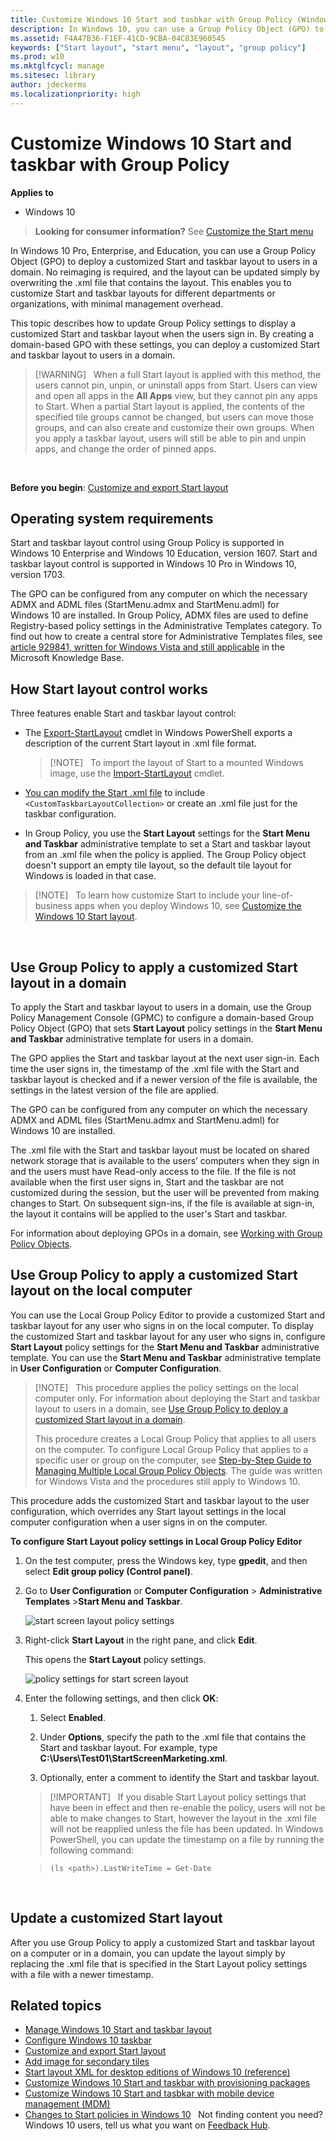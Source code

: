 ```yaml
---
title: Customize Windows 10 Start and tasbkar with Group Policy (Windows 10)
description: In Windows 10, you can use a Group Policy Object (GPO) to deploy a customized Start layout to users in a domain.
ms.assetid: F4A47B36-F1EF-41CD-9CBA-04C83E960545
keywords: ["Start layout", "start menu", "layout", "group policy"]
ms.prod: w10
ms.mktglfcycl: manage
ms.sitesec: library
author: jdeckerms
ms.localizationpriority: high
---
```


# Customize Windows 10 Start and taskbar with Group Policy


**Applies to**

-   Windows 10

>**Looking for consumer information?** See [Customize the Start menu](https://go.microsoft.com/fwlink/p/?LinkId=623630)

In Windows 10 Pro, Enterprise, and Education, you can use a Group Policy Object (GPO) to deploy a customized Start and taskbar layout to users in a domain. No reimaging is required, and the layout can be updated simply by overwriting the .xml file that contains the layout. This enables you to customize Start and taskbar layouts for different departments or organizations, with minimal management overhead.

This topic describes how to update Group Policy settings to display a customized Start and taskbar layout when the users sign in. By creating a domain-based GPO with these settings, you can deploy a customized Start and taskbar layout to users in a domain.

>[!WARNING]  
>When a full Start layout is applied with this method, the users cannot pin, unpin, or uninstall apps from Start. Users can view and open all apps in the **All Apps** view, but they cannot pin any apps to Start. When a partial Start layout is applied, the contents of the specified tile groups cannot be changed, but users can move those groups, and can also create and customize their own groups. When you apply a taskbar layout, users will still be able to pin and unpin apps, and change the order of pinned apps.

 

**Before you begin**: [Customize and export Start layout](customize-and-export-start-layout.md)

## Operating system requirements


Start and taskbar layout control using Group Policy is supported in Windows 10 Enterprise and Windows 10 Education, version 1607. Start and taskbar layout control is supported in Windows 10 Pro in Windows 10, version 1703.

The GPO can be configured from any computer on which the necessary ADMX and ADML files (StartMenu.admx and StartMenu.adml) for Windows 10 are installed. In Group Policy, ADMX files are used to define Registry-based policy settings in the Administrative Templates category. To find out how to create a central store for Administrative Templates files, see [article 929841, written for Windows Vista and still applicable](https://go.microsoft.com/fwlink/p/?LinkId=691687) in the Microsoft Knowledge Base.

## <a href="" id="bkmk-howstartscreencontrolworks"></a>How Start layout control works


Three features enable Start and taskbar layout control:

-   The [Export-StartLayout](https://go.microsoft.com/fwlink/p/?LinkID=620879) cmdlet in Windows PowerShell exports a description of the current Start layout in .xml file format. 

    >[!NOTE]  
    >To import the layout of Start to a mounted Windows image, use the [Import-StartLayout](https://go.microsoft.com/fwlink/p/?LinkId=623707) cmdlet.

-    [You can modify the Start .xml file](configure-windows-10-taskbar.md) to include  `<CustomTaskbarLayoutCollection>` or create an .xml file just for the taskbar configuration. 

-   In Group Policy, you use the **Start Layout** settings for the **Start Menu and Taskbar** administrative template to set a Start and taskbar layout from an .xml file when the policy is applied. The Group Policy object doesn't support an empty tile layout, so the default tile layout for Windows is loaded in that case.

>[!NOTE]  
>To learn how customize Start to include your line-of-business apps when you deploy Windows 10, see [Customize the Windows 10 Start layout]( https://go.microsoft.com/fwlink/p/?LinkId=620863).

 

## <a href="" id="bkmk-domaingpodeployment"></a>Use Group Policy to apply a customized Start layout in a domain


To apply the Start and taskbar layout to users in a domain, use the Group Policy Management Console (GPMC) to configure a domain-based Group Policy Object (GPO) that sets **Start Layout** policy settings in the **Start Menu and Taskbar** administrative template for users in a domain.

The GPO applies the Start and taskbar layout at the next user sign-in. Each time the user signs in, the timestamp of the .xml file with the Start and taskbar layout is checked and if a newer version of the file is available, the settings in the latest version of the file are applied.

The GPO can be configured from any computer on which the necessary ADMX and ADML files (StartMenu.admx and StartMenu.adml) for Windows 10 are installed.

The .xml file with the Start and taskbar layout must be located on shared network storage that is available to the users’ computers when they sign in and the users must have Read-only access to the file. If the file is not available when the first user signs in, Start and the taskbar are not customized during the session, but the user will be prevented from making changes to Start. On subsequent sign-ins, if the file is available at sign-in, the layout it contains will be applied to the user's Start and taskbar.

For information about deploying GPOs in a domain, see [Working with Group Policy Objects](https://go.microsoft.com/fwlink/p/?LinkId=620889).

## <a href="" id="bkmk-localgpimport"></a>Use Group Policy to apply a customized Start layout on the local computer


You can use the Local Group Policy Editor to provide a customized Start and taskbar layout for any user who signs in on the local computer. To display the customized Start and taskbar layout for any user who signs in, configure **Start Layout** policy settings for the **Start Menu and Taskbar** administrative template. You can use the **Start Menu and Taskbar** administrative template in **User Configuration** or **Computer Configuration**.

>[!NOTE]  
>This procedure applies the policy settings on the local computer only. For information about deploying the Start and taskbar layout to users in a domain, see [Use Group Policy to deploy a customized Start layout in a domain](#bkmk-domaingpodeployment).
>
>This procedure creates a Local Group Policy that applies to all users on the computer. To configure Local Group Policy that applies to a specific user or group on the computer, see [Step-by-Step Guide to Managing Multiple Local Group Policy Objects](https://go.microsoft.com/fwlink/p/?LinkId=620881). The guide was written for Windows Vista and the procedures still apply to Windows 10.


This procedure adds the customized Start and taskbar layout to the user configuration, which overrides any Start layout settings in the local computer configuration when a user signs in on the computer.

**To configure Start Layout policy settings in Local Group Policy Editor**

1.  On the test computer, press the Windows key, type **gpedit**, and then select **Edit group policy (Control panel)**.

2.  Go to **User Configuration** or **Computer Configuration** &gt; **Administrative Templates** &gt;**Start Menu and Taskbar**.

    ![start screen layout policy settings](images/starttemplate.jpg)

3.  Right-click **Start Layout** in the right pane, and click **Edit**.

    This opens the **Start Layout** policy settings.

    ![policy settings for start screen layout](images/startlayoutpolicy.jpg)

4.  Enter the following settings, and then click **OK**:

    1.  Select **Enabled**.

    2.  Under **Options**, specify the path to the .xml file that contains the Start and taskbar layout. For example, type **C:\\Users\\Test01\\StartScreenMarketing.xml**.

    3.  Optionally, enter a comment to identify the Start and taskbar layout.

    >[!IMPORTANT]  
    >If you disable Start Layout policy settings that have been in effect and then re-enable the policy, users will not be able to make changes to Start, however the layout in the .xml file will not be reapplied unless the file has been updated. In Windows PowerShell, you can update the timestamp on a file by running the following command:

    >`(ls <path>).LastWriteTime = Get-Date`

     

## <a href="" id="bkmk-updatestartscreenlayout"></a>Update a customized Start layout


After you use Group Policy to apply a customized Start and taskbar layout on a computer or in a domain, you can update the layout simply by replacing the .xml file that is specified in the Start Layout policy settings with a file with a newer timestamp.

## Related topics


- [Manage Windows 10 Start and taskbar layout](windows-10-start-layout-options-and-policies.md)
- [Configure Windows 10 taskbar](configure-windows-10-taskbar.md)
- [Customize and export Start layout](customize-and-export-start-layout.md)
- [Add image for secondary tiles](start-secondary-tiles.md)
- [Start layout XML for desktop editions of Windows 10 (reference)](start-layout-xml-desktop.md)
- [Customize Windows 10 Start and taskbar with provisioning packages](customize-windows-10-start-screens-by-using-provisioning-packages-and-icd.md)
- [Customize Windows 10 Start and tasbkar with mobile device management (MDM)](customize-windows-10-start-screens-by-using-mobile-device-management.md)
- [Changes to Start policies in Windows 10](changes-to-start-policies-in-windows-10.md)
 
Not finding content you need? Windows 10 users, tell us what you want on [Feedback Hub](feedback-hub:?tabid=2&contextid=897).
 





